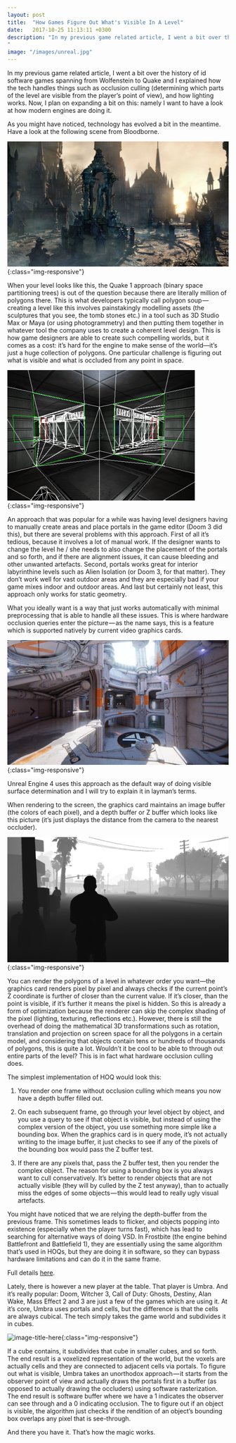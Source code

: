 ```yaml
---
layout: post
title:  "How Games Figure Out What's Visible In A Level"
date:   2017-10-25 11:13:11 +0300
description: "In my previous game related article, I went a bit over the history of id software games spanning from Wolfenstein to Quake and I explained how the tech handles things such as occlusion culling (determining which parts of the level are visible from the player’s point of view), and how lighting works...
"
image: "/images/unreal.jpg"
---
```


In my previous game related article, I went a bit over the history of id software games spanning from Wolfenstein to Quake and I explained how the tech handles things such as occlusion culling (determining which parts of the level are visible from the player’s point of view), and how lighting works. Now, I plan on expanding a bit on this: namely I want to have a look at how modern engines are doing it.

As you might have noticed, technology has evolved a bit in the meantime. Have a look at the following scene from Bloodborne.

![image-title-here](/images/bloodborne.jpg){:class="img-responsive"}

When your level looks like this, the Quake 1 approach (binary space partitioning trees) is out of the question because there are literally million of polygons there. This is what developers typically call polygon soup — creating a level like this involves painstakingly modelling assets (the sculptures that you see, the tomb stones etc.) in a tool such as 3D Studio Max or Maya (or using photogrammetry) and then putting them together in whatever tool the company uses to create a coherent level design. This is how game designers are able to create such compelling worlds, but it comes as a cost: it’s hard for the engine to make sense of the world—it’s just a huge collection of polygons. One particular challenge is figuring out what is visible and what is occluded from any point in space.

![image-title-here](/images/portals.png){:class="img-responsive"}

An approach that was popular for a while was having level designers having to manually create areas and place portals in the game editor (Doom 3 did this), but there are several problems with this approach. First of all it’s tedious, because it involves a lot of manual work. If the designer wants to change the level he / she needs to also change the placement of the portals and so forth, and if there are alignment issues, it can cause bleeding and other unwanted artefacts. Second, portals works great for interior labyrinthine levels such as Alien Isolation (or Doom 3, for that matter). They don’t work well for vast outdoor areas and they are especially bad if your game mixes indoor and outdoor areas. And last but certainly not least, this approach only works for static geometry.

What you ideally want is a way that just works automatically with minimal preprocessing that is able to handle all these issues. This is where hardware occlusion queries enter the picture — as the name says, this is a feature which is supported natively by current video graphics cards.

![image-title-here](/images/unreal.jpg){:class="img-responsive"}

Unreal Engine 4 uses this approach as the default way of doing visible surface determination and I will try to explain it in layman’s terms.

When rendering to the screen, the graphics card maintains an image buffer (the colors of each pixel), and a depth buffer or Z buffer which looks like this picture (it’s just displays the distance from the camera to the nearest occluder).

![image-title-here](/images/depthmap.png){:class="img-responsive"}

You can render the polygons of a level in whatever order you want—the graphics card renders pixel by pixel and always checks if the current point’s Z coordinate is further of closer than the current value. If it’s closer, than the point is visible, if it’s further it means the pixel is hidden. So this is already a form of optimization because the renderer can skip the complex shading of the pixel (lighting, texturing, reflections etc.). However, there is still the overhead of doing the mathematical 3D transformations such as rotation, translation and projection on screen space for all the polygons in a certain model, and considering that objects contain tens or hundreds of thousands of polygons, this is quite a lot. Wouldn’t it be cool to be able to through out entire parts of the level? This is in fact what hardware occlusion culling does.

The simplest implementation of HOQ would look this:

1. You render one frame without occlusion culling which means you now have a depth buffer filled out.

2. On each subsequent frame, go through your level object by object, and you use a query to see if that object is visible, but instead of using the complex version of the object, you use something more simple like a bounding box. When the graphics card is in query mode, it’s not actually writing to the image buffer, it just checks to see if any of the pixels of the bounding box would pass the Z buffer test.

3. If there are any pixels that, pass the Z buffer test, then you render the complex object. The reason for using a bounding box is you always want to cull conservatively. It’s better to render objects that are not actually visible (they will by culled by the Z test anyway), than to actually miss the edges of some objects — this would lead to really ugly visual artefacts.

You might have noticed that we are relying the depth-buffer from the previous frame. This sometimes leads to flicker, and objects popping into existence (especially when the player turns fast), which has lead to searching for alternative ways of doing VSD. In Frostbite (the engine behind Battlefront and Battlefield 1), they are essentially using the same algorithm that’s used in HOQs, but they are doing it in software, so they can bypass hardware limitations and can do it in the same frame.

Full details [here](http://blog.selfshadow.com/publications/practical-visibility).

Lately, there is however a new player at the table. That player is Umbra. And it’s really popular: Doom, Witcher 3, Call of Duty: Ghosts, Destiny, Alan Wake, Mass Effect 2 and 3 are just a few of the games which are using it. At it’s core, Umbra uses portals and cells, but the difference is that the cells are always cubical. The tech simply takes the game world and subdivides it in cubes.

![image-title-here](/images/umbra.jpeg){:class="img-responsive"}

If a cube contains, it subdivides that cube in smaller cubes, and so forth. The end result is a voxelized representation of the world, but the voxels are actually cells and they are connected to adjacent cells via portals. To figure out what is visible, Umbra takes an unorthodox approach — it starts from the observer point of view and actually draws the portals first in a buffer (as opposed to actually drawing the occluders) using software rasterization. The end result is software buffer where we have a 1 indicates the observer can see through and a 0 indicating occlusion. The to figure out if an object is visible, the algorithm just checks if the rendition of an object’s bounding box overlaps any pixel that is see-through.

And there you have it. That’s how the magic works.
